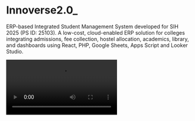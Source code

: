 # Innoverse2.0_
ERP-based Integrated Student Management System developed for SIH 2025  (PS ID: 25103). A low-cost, cloud-enabled ERP solution for colleges  integrating admissions, fee collection, hostel allocation, academics,  library, and dashboards using React, PHP, Google Sheets, Apps  Script and Looker Studio.

<video src="[Startup_Pitch_Video_Script_Generation.mp4](https://github.com/madhur1702/Innoverse2.0_/blob/main/Startup_Pitch_Video_Script_Generation.mp4)" controls></video>
